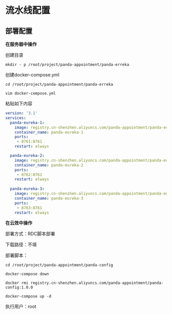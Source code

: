 # 流水线配置

## 部署配置

**在服务器中操作**

创建目录

```shell
mkdir - p /root/project/panda-appointment/panda-erreka
```

创建docker-compose.yml

```shell
cd /root/project/panda-appointment/panda-erreka

vim docker-compose.yml
```

粘贴如下内容

```yml
version: '3.1'
services:
  panda-eureka-1:
    image: registry.cn-shenzhen.aliyuncs.com/panda-appointment/panda-eureka:1.0.0
    container_name: panda-eureka-1
    ports:
     - 8761:8761
    restart: always

  panda-eureka-2:
    image: registry.cn-shenzhen.aliyuncs.com/panda-appointment/panda-eureka:1.0.0
    container_name: panda-eureka-2
    ports:
     - 8762:8761
    restart: always
     
  panda-eureka-3:
    image: registry.cn-shenzhen.aliyuncs.com/panda-appointment/panda-eureka:1.0.0
    container_name: panda-eureka-3
    ports:
     - 8763:8761
    restart: always
```

**在云效中操作**

部署方式：RDC脚本部署

下载路径：不填

部署脚本：

```shell
cd /root/project/panda-appointment/panda-config

docker-compose down

docker rmi registry.cn-shenzhen.aliyuncs.com/panda-appointment/panda-config:1.0.0

docker-compose up -d

```

执行用户：root

